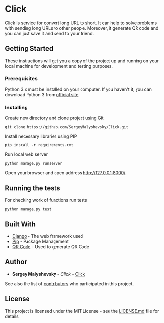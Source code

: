 # Click

Click is service for convert long URL to short. It can help to solve problems with sending long URLs to other people.
Moreover, it generate QR code and you can just save it and send to your friend.

## Getting Started

These instructions will get you a copy of the project up and running on your local machine for development and testing purposes.

### Prerequisites

Python 3.x must be installed on your computer. If you haven't it, you can download Python 3 from [official site](https://www.python.org/downloads/)

### Installing

Create new directory and clone project using Git

```
git clone https://github.com/SergeyMalyshevsky/Click.git
```

Install necessary libraries using PIP

```
pip install -r requirements.txt
```

Run local web server

```
python manage.py runserver
```

Open your browser and open address http://127.0.0.1:8000/

## Running the tests

For checking work of functions run tests

```
python manage.py test
```

## Built With

* [Django](https://docs.djangoproject.com/en/2.1/) - The web framework used
* [Pip](https://pip.pypa.io/en/stable/user_guide/) - Package Management
* [QR Code](http://omz-software.com/editorial/docs/ios/qrcode.html) - Used to generate QR Code

## Author

* **Sergey Malyshevsky** - *Click* - [Click](https://github.com/SergeyMalyshevsky)

See also the list of [contributors](https://github.com/Click/contributors) who participated in this project.

## License

This project is licensed under the MIT License - see the [LICENSE.md](LICENSE.md) file for details

